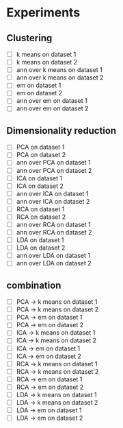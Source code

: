 # Experiments

## Clustering

- [ ] k means on dataset 1
- [ ] k means on dataset 2
- [ ] ann over k means on dataset 1
- [ ] ann over k means on dataset 2
- [ ] em on dataset 1
- [ ] em on dataset 2
- [ ] ann over em on dataset 1
- [ ] ann over em on dataset 2

## Dimensionality reduction

- [ ] PCA on dataset 1
- [ ] PCA on dataset 2
- [ ] ann over PCA on dataset 1
- [ ] ann over PCA on dataset 2
- [ ] ICA on dataset 1
- [ ] ICA on dataset 2
- [ ] ann over ICA on dataset 1
- [ ] ann over ICA on dataset 2
- [ ] RCA on dataset 1
- [ ] RCA on dataset 2
- [ ] ann over RCA on dataset 1
- [ ] ann over RCA on dataset 2
- [ ] LDA on dataset 1
- [ ] LDA on dataset 2
- [ ] ann over LDA on dataset 1
- [ ] ann over LDA on dataset 2

## combination

- [ ] PCA -> k means on dataset 1
- [ ] PCA -> k means on dataset 2
- [ ] PCA -> em on dataset 1
- [ ] PCA -> em on dataset 2
- [ ] ICA -> k means on dataset 1
- [ ] ICA -> k means on dataset 2
- [ ] ICA -> em on dataset 1
- [ ] ICA -> em on dataset 2
- [ ] RCA -> k means on dataset 1
- [ ] RCA -> k means on dataset 2
- [ ] RCA -> em on dataset 1
- [ ] RCA -> em on dataset 2
- [ ] LDA -> k means on dataset 1
- [ ] LDA -> k means on dataset 2
- [ ] LDA -> em on dataset 1
- [ ] LDA -> em on dataset 2
